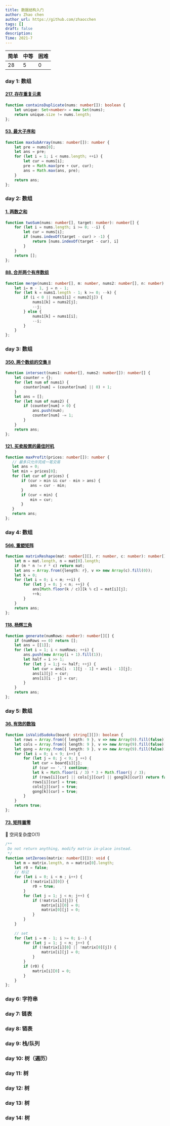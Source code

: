 ```yaml
---
title: 数据结构入门
author: Zhao chen
author_url: https://github.com/zhaocchen
tags: []
draft: false
description:
Time: 2021-7
---
```


| 简单 | 中等 | 困难 |
| ---- | ---- | ---- |
| 28   | 5    | 0    |

### day 1: 数组

#### [217. 存在重复元素](https://leetcode-cn.com/problems/contains-duplicate/)

```ts
function containsDuplicate(nums: number[]): boolean {
    let unique: Set<number> = new Set(nums);
    return unique.size != nums.length;
};
```

#### [53. 最大子序和](https://leetcode-cn.com/problems/maximum-subarray/)

```ts
function maxSubArray(nums: number[]): number {
    let pre = nums[0];
    let ans = pre;
    for (let i = 1; i < nums.length; ++i) {
        let cur = nums[i];
        pre = Math.max(pre + cur, cur);
        ans = Math.max(ans, pre);
    }
    return ans;
};
```

### day 2: 数组

#### [1. 两数之和](https://leetcode-cn.com/problems/two-sum/)

```ts
function twoSum(nums: number[], target: number): number[] {
    for (let i = nums.length; i >= 0; --i) {
        let cur = nums[i];
        if (nums.indexOf(target - cur) > -1) {
            return [nums.indexOf(target - cur), i]
        }
    }
    return [];
};
```



#### [88. 合并两个有序数组](https://leetcode-cn.com/problems/merge-sorted-array/)

```ts
function merge(nums1: number[], m: number, nums2: number[], n: number): void {
    let i= m - 1, j = n - 1;
    for (let k = nums1.length - 1; k >= 0; --k) {
        if (i < 0 || nums1[i] < nums2[j]) {
            nums1[k] = nums2[j];
            --j;
        } else {
            nums1[k] = nums1[i];
            --i;
        }
    }
};
```




### day 3: 数组

#### [350. 两个数组的交集 II](https://leetcode-cn.com/problems/intersection-of-two-arrays-ii/)

```ts
function intersect(nums1: number[], nums2: number[]): number[] {
    let counter = {};
    for (let num of nums1) {
        counter[num] = (counter[num] || 0) + 1;
    }
    let ans = [];
    for (let num of nums2) {
        if (counter[num] > 0) {
            ans.push(num);
            counter[num] -= 1;
        }
    }
    return ans;
};
```



#### [121. 买卖股票的最佳时机](https://leetcode-cn.com/problems/best-time-to-buy-and-sell-stock/)

```ts
function maxProfit(prices: number[]): number {
   // 最多只允许完成一笔交易
   let ans = 0;
   let min = prices[0];
   for (let cur of prices) {
       if (cur > min && cur - min > ans) {
           ans = cur - min;
       }
       if (cur < min) {
           min = cur;
       }
   }
   return ans;
};
```



### day 4: 数组

#### [566. 重塑矩阵](https://leetcode-cn.com/problems/reshape-the-matrix/)

```typescript
function matrixReshape(mat: number[][], r: number, c: number): number[][] {
    let m = mat.length, n = mat[0].length;
    if (m * n != r * c) return mat;
    let ans = Array.from({length: r}, v => new Array(c).fill(0));
    let k = 0;
    for (let i = 0; i < m; ++i) {
        for (let j = 0; j < n; ++j) {
            ans[Math.floor(k / c)][k % c] = mat[i][j];
            ++k;
        }
    }
    return ans;
};
```

#### [118. 杨辉三角](https://leetcode-cn.com/problems/pascals-triangle/)

```typescript
function generate(numRows: number): number[][] {
    if (numRows == 0) return [];
    let ans = [[1]];
    for (let i = 1; i < numRows; ++i) {
        ans.push(new Array(i + 1).fill(1));
        let half = i >> 1;
        for (let j = 1;j <= half; ++j) {
            let cur = ans[i - 1][j - 1] + ans[i - 1][j];
            ans[i][j] = cur;
            ans[i][i - j] = cur;
        }
    }
    return ans;
};
```

### day 5: 数组

#### [36. 有效的数独](https://leetcode-cn.com/problems/valid-sudoku/)

```typescript
function isValidSudoku(board: string[][]): boolean {
    let rows = Array.from({ length: 9 }, v => new Array(9).fill(false));
    let cols = Array.from({ length: 9 }, v => new Array(9).fill(false));
    let gong = Array.from({ length: 9 }, v => new Array(9).fill(false));
    for (let i = 0; i < 9; i++) {
        for (let j = 0; j < 9; j ++) {
            let cur = board[i][j];
            if (cur == '.') continue;
            let k = Math.floor(i / 3) * 3 + Math.floor(j / 3);
            if (rows[i][cur] || cols[j][cur] || gong[k][cur]) return false;
            rows[i][cur] = true;
            cols[j][cur] = true;
            gong[k][cur] = true;
        }
    }
    return true;
};
```

#### [73. 矩阵置零](https://leetcode-cn.com/problems/set-matrix-zeroes/)

📢 空间复杂度O(1)

```typescript
/**
 Do not return anything, modify matrix in-place instead.
 */
function setZeroes(matrix: number[][]): void {
    let m = matrix.length, n = matrix[0].length;
    let r0 = false;
    // 标记
    for (let i = 0; i < m ; i++) {
        if (!matrix[i][0]) {
            r0 = true;
        }
        for (let j = 1; j < n; j++) {
            if (!matrix[i][j]) {
                matrix[i][0] = 0;
                matrix[0][j] = 0;
            }
        }
    }
   
    // set
    for (let i = m - 1; i >= 0; i--) {
        for (let j = 1; j < n; j++) {
            if (!matrix[i][0] || !matrix[0][j]) {
                matrix[i][j] = 0;
            }
        }
        if (r0) {
            matrix[i][0] = 0;
        }
    }
};
```



### day 6: 字符串



### day 7: 链表



### day 8: 链表





### day 9: 栈/队列





### day 10: 树（遍历）



### day 11: 树



### day 12: 树



### day 13: 树



### day 14: 树
